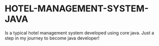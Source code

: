# HOTEL-MANAGEMENT-SYSTEM-JAVA

Is a typical hotel management system developed using core java. Just a step in my journey to become java developer!
